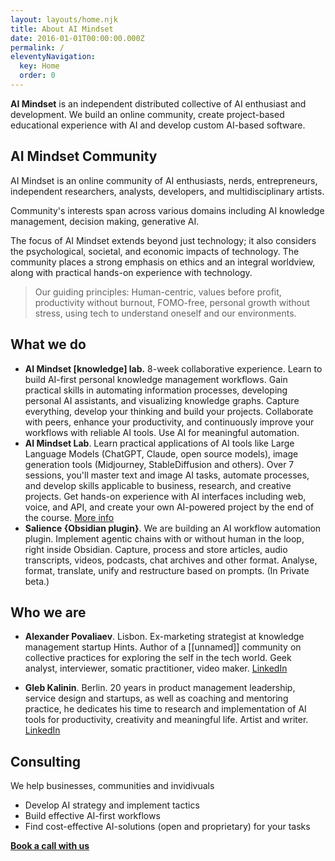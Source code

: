 ```yaml
---
layout: layouts/home.njk
title: About AI Mindset
date: 2016-01-01T00:00:00.000Z
permalink: /
eleventyNavigation:
  key: Home
  order: 0
---
```


**AI Mindset** is an independent distributed collective of AI enthusiast and development. We build an online community, create project-based educational experience with AI and develop custom AI-based software.



## AI Mindset Community

AI Mindset is an online community of AI enthusiasts, nerds, entrepreneurs, independent researchers, analysts, developers, and multidisciplinary artists.

Community's interests span across various domains including AI knowledge management, decision making, generative AI.

The focus of AI Mindset extends beyond just technology; it also considers the psychological, societal, and economic impacts of technology. The community places a strong emphasis on ethics and an integral worldview, along with practical hands-on experience with technology.

> Our guiding principles: Human-centric, values before profit, productivity without burnout, FOMO-free, personal growth without stress, using tech to understand oneself and our environments.


## What we do

- **AI Mindset [knowledge] lab.** 8-week collaborative experience. Learn to build AI-first personal knowledge management workflows. Gain practical skills in automating information processes, developing personal AI assistants, and visualizing knowledge graphs. Capture everything, develop your thinking and build your projects. Collaborate with peers, enhance your productivity, and continuously improve your workflows with reliable AI tools. Use AI for meaningful automation.
- **AI Mindset Lab**.  Learn practical applications of AI tools like Large Language Models (ChatGPT, Claude, open source models), image generation tools (Midjourney, StableDiffusion and others). Over 7 sessions, you'll master text and image AI tasks, automate processes, and develop skills applicable to business, research, and creative projects. Get hands-on experience with AI interfaces including web, voice, and API, and create your own AI-powered project by the end of the course. [More info](https://aimindset.notion.site/)
- **Salience {Obsidian plugin}**. We are building an AI workflow automation plugin. Implement agentic chains with or without human in the loop, right inside Obsidian. Capture, process and store articles, audio transcripts, videos, podcasts, chat archives and other format. Analyse, format, translate, unify and restructure based on prompts. (In Private beta.)

## Who we are

- **Alexander Povaliaev**. Lisbon. Ex-marketing strategist at knowledge management startup Hints. Author of a [[unnamed]] community on collective practices for exploring the self in the tech world. Geek analyst, interviewer, somatic practitioner, video maker. [LinkedIn](https://www.linkedin.com/in/povaliaev/)

- **Gleb Kalinin**. Berlin. 20 years in product management leadership, service design and startups, as well as coaching and mentoring practice, he dedicates his time to research and implementation of AI tools for productivity, creativity and meaningful life. Artist and writer. [LinkedIn](https://www.linkedin.com/in/glebkalinin/)

## Consulting

We help businesses, communities and invidivuals

- Develop AI strategy and implement tactics
- Build effective AI-first workflows
- Find cost-effective AI-solutions (open and proprietary) for your tasks

**[Book a call with us](https://cal.com/team/ai-mindset/ai-mindset-team-call)**